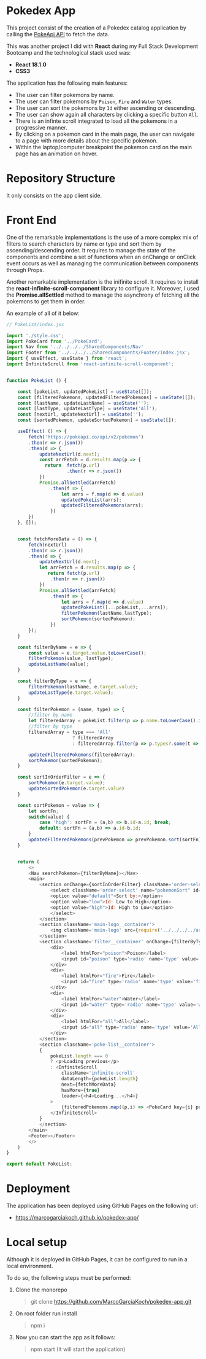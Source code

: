# Pokedex App

This project consist of the creation of a Pokedex catalog application by calling the [PokeApi API](https://pokeapi.co/) to fetch the data.
 

This was another project I did with **React** during my Full Stack Development Bootcamp and the technological stack used was:

- **React 18.1.0**
- **CSS3**

The application has the following main features:

- The user can filter pokemons by name.
- The user can filter pokemons by `Poison`, `Fire` and `Water` types. 
- The user can sort the pokemons by `Id` either ascending or descending.
- The user can show again all characters by clicking a specific button `All`.
- There is an infinte scroll integrated to load all the pokemons in a progressive manner.
- By clicking on a pokemon card in the main page, the user can navigate to a page with more details about the specific pokemon.
- Within the laptop/computer breakpoint the pokemon card on the main page has an animation on hover.


# Repository Structure

It only consists on the app client side.


# Front End

One of the remarkable implementations is the use of a more complex mix of filters to search characters by name or type and sort them by ascending/descending order. 
It requires to manage the state of the components and combine a set of functions when an onChange or onClick event occurs as well as managing the communication between components through Props. 

Another remarkable implementation is the inifinite scroll. It requires to install the **react-infinite-scroll-component** library to configure it. Moreover, I used the **Promise.allSettled** method to manage the asynchrony of fetching all the pokemons to get them in order. 

An example of all of it below:

```js
// PokeList/index.jsx

import './style.css';
import PokeCard from '../PokeCard';
import Nav from '../../../../SharedComponents/Nav'
import Footer from '../../../../SharedComponents/Footer/index.jsx';
import { useEffect, useState } from 'react';
import InfiniteScroll from 'react-infinite-scroll-component';


function PokeList () {

    const [pokeList, updatedPokeList] = useState([]);
    const [filteredPokemons, updatedFilteredPokemons] = useState([]);
    const [lastName, updateLastName] = useState('');
    const [lastType, updateLastType] = useState('All');
    const [nextUrl, updateNextUrl] = useState('');
    const [sortedPokemon, updateSortedPokemon] = useState([]);

    useEffect( () => {
        fetch('https://pokeapi.co/api/v2/pokemon')
        .then(r => r.json())
        .then(d => {
            updateNextUrl(d.next);
            const arrFetch = d.results.map(p => {
              return  fetch(p.url)
                      .then(r => r.json()) 
            })
            Promise.allSettled(arrFetch)
                .then(f => {
                    let arrs = f.map(d => d.value)
                    updatedPokeList(arrs);
                    updatedFilteredPokemons(arrs);
                })
        })
    }, []);


    const fetchMoreData = () => { 
        fetch(nextUrl)
        .then(r => r.json())
        .then(d => {
            updateNextUrl(d.next);
            let arrFetch = d.results.map(p => {
               return fetch(p.url)
                .then(r => r.json()) 
            })
            Promise.allSettled(arrFetch)
                .then(f => {
                    let arrs = f.map(d => d.value)
                    updatedPokeList([...pokeList,...arrs]);
                    filterPokemon(lastName,lastType);
                    sortPokemon(sortedPokemon);
                })
        });
    }

    const filterByName = e => {
        const value = e.target.value.toLowerCase();
        filterPokemon(value, lastType);
        updateLastName(value);
    }

    const filterByType = e => {
        filterPokemon(lastName, e.target.value);
        updateLastType(e.target.value);
    }

    const filterPokemon = (name, type) => {
        //filter by name
        let filteredArray = pokeList.filter(p => p.name.toLowerCase().includes(name))
        //filter by type
        filteredArray = type === 'All'
                        ? filteredArray
                        : filteredArray.filter(p => p.types?.some(t => t.type.name === type));

        updatedFilteredPokemons(filteredArray);
        sortPokemon(sortedPokemon);
    }

    const sortInOrderFilter = e => {
        sortPokemon(e.target.value);
        updateSortedPokemon(e.target.value)
    }

    const sortPokemon = value => {
        let sortFn;
        switch(value) {
            case 'high': sortFn = (a,b) => b.id-a.id; break;
            default: sortFn = (a,b) => a.id-b.id;
        }
        updatedFilteredPokemons(prevPokemon => prevPokemon.sort(sortFn));
    }


    return (
        <>
        <Nav searchPokemon={filterByName}></Nav>
        <main>
            <section onChange={sortInOrderFilter} className='order-select__container'>
                <select className='order-select' name="pokemonSort" id="SORT">
                <option value="default">Sort by:</option>
                <option value="low">Id: Low to High</option>
                <option value="high">Id: High to Low</option>
                </select>
            </section>
            <section className='main-logo__container'>
                <img className='main-logo' src={require('../../../../assets/pokemon.png')} alt="Navigator logo" />   
            </section>  
            <section className='filter__container' onChange={filterByType}>
                <div>
                    <label htmlFor="poison">Poison</label>
                    <input id="poison" type='radio' name='type' value='poison'></input>
                </div>
                <div>
                    <label htmlFor="fire">Fire</label>
                    <input id="fire" type='radio' name='type' value='fire'></input>
                </div>
                <div>
                    <label htmlFor="water">Water</label>
                    <input id="water" type='radio' name='type' value='water'></input>
                </div>
                <div>
                    <label htmlFor="all">All</label>
                    <input id="all" type='radio' name='type' value='All' defaultChecked></input>
                </div>
            </section>
            <section className='poke-list__container'>
            { 
                pokeList.length === 0 
                ? <p>Loading previous</p>
                : <InfiniteScroll
                    className='infinite-scroll'
                    dataLength={pokeList.length}
                    next={fetchMoreData}
                    hasMore={true}
                    loader={<h4>Loading...</h4>}
                >
                    {filteredPokemons.map((p,i) => <PokeCard key={i} pokemon={p}></PokeCard>)}
                </InfiniteScroll>
            }
            </section>
        </main>
        <Footer></Footer>
        </>
    )
}

export default PokeList;
```


# Deployment

The application has been deployed using GitHub Pages on the following url:

- https://marcogarciakoch.github.io/pokedex-app/


# Local setup

Although it is deployed in GitHub Pages, it can be configured to run in a local environment.

To do so, the following steps must be performed:

1. Clone the monorepo
    > git clone https://github.com/MarcoGarciaKoch/pokedex-app.git

2. On root folder run install

    > npm i

3. Now you can start the app as it follows:

    > npm start  (It will start the application)